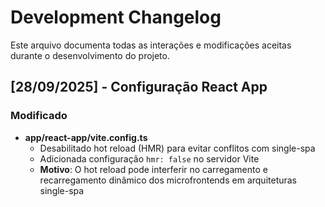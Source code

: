 # Development Changelog

Este arquivo documenta todas as interações e modificações aceitas durante o desenvolvimento do projeto.

## [28/09/2025] - Configuração React App

### Modificado
- **app/react-app/vite.config.ts**
  - Desabilitado hot reload (HMR) para evitar conflitos com single-spa
  - Adicionada configuração `hmr: false` no servidor Vite
  - **Motivo**: O hot reload pode interferir no carregamento e recarregamento dinâmico dos microfrontends em arquiteturas single-spa
